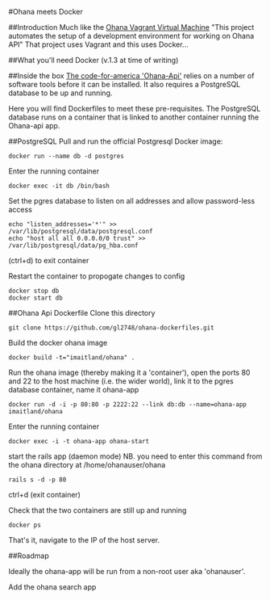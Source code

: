 #Ohana meets Docker

##Introduction
Much like the [Ohana Vagrant Virtual Machine](https://github.com/codeforamerica/ohana-api-dev-box) "This project automates the setup of a development environment for working on Ohana API" That project uses Vagrant and this uses Docker...

##What you'll need
Docker (v.1.3 at time of writing)

##Inside the box
[The code-for-america 'Ohana-Api'](https://github.com/codeforamerica/ohana-api/blob/master/INSTALL.md) relies on a number of software tools before it can be installed. It also requires a PostgreSQL database to be up and running.

Here you will find Dockerfiles to meet these pre-requisites. The PostgreSQL database runs on a container that is linked to another container running the Ohana-api app. 

##PostgreSQL 
Pull and run the official Postgresql Docker image:
```
docker run --name db -d postgres
```
Enter the running container
```
docker exec -it db /bin/bash
```
Set the pgres database to listen on all addresses and allow password-less access
```
echo "listen_addresses='*'" >> /var/lib/postgresql/data/postgresql.conf
echo "host all all 0.0.0.0/0 trust" >> /var/lib/postgresql/data/pg_hba.conf
```
(ctrl+d) to exit container


Restart the container to propogate changes to config
```
docker stop db
docker start db
```

##Ohana Api Dockerfile
Clone this directory
```
git clone https://github.com/gl2748/ohana-dockerfiles.git
```
Build the docker ohana image
```
docker build -t="imaitland/ohana" . 
```
Run the ohana image (thereby making it a 'container'), open the ports 80 and 22 to the host machine (i.e. the wider world), link it to the pgres database container, name it ohana-app  
```
docker run -d -i -p 80:80 -p 2222:22 --link db:db --name=ohana-app imaitland/ohana
```
Enter the running container
```
docker exec -i -t ohana-app ohana-start
```
start the rails app (daemon mode) NB. you need to enter this command from the ohana directory at /home/ohanauser/ohana
```
rails s -d -p 80
```
ctrl+d (exit container)


Check that the two containers are still up and running
```
docker ps
```

That's it, navigate to the IP of the host server.  

##Roadmap

Ideally the ohana-app will be run from a non-root user aka 'ohanauser'.

Add the ohana search app
